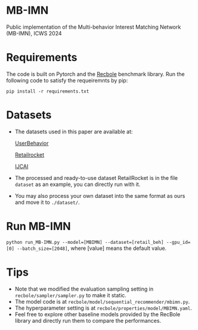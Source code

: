 # MB-IMN
Public implementation of the Multi-behavior Interest Matching Network (MB-IMN), ICWS 2024


# Requirements
The code is built on Pytorch and the [Recbole](https://github.com/RUCAIBox/RecBole) benchmark library. Run the following code to satisfy the requeiremnts by pip:

    pip install -r requirements.txt

# Datasets
- The datasets used in this paper are available at:

  [UserBehavior](https://tianchi.aliyun.com/dataset/649)

  [Retailrocket](https://www.kaggle.com/datasets/retailrocket/ecommerce-dataset)

  [IJCAI](https://tianchi.aliyun.com/dataset/42)
- The processed and ready-to-use dataset RetailRocket is in the file ```dataset``` as an example, you can directly run with it.
- You may also process your own dataset into the same format as ours and move it to ```./dataset/```.

# Run MB-IMN

```python run_MB-IMN.py --model=[MBIMN] --dataset=[retail_beh] --gpu_id=[0] --batch_size=[2048]```, where [value] means the default value.

# Tips
- Note that we modified the evaluation sampling setting in ```recbole/sampler/sampler.py``` to make it static.
- The model code is at ```recbole/model/sequential_recommender/mbimn.py```.
- The hyperparameter setting is at ```recbole/properties/model/MBIMN.yaml```.
- Feel free to explore other baseline models provided by the RecBole library and directly run them to compare the performances.





